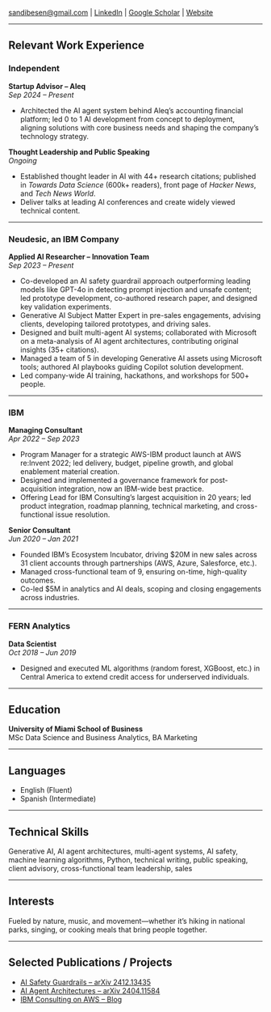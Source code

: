  
[sandibesen@gmail.com](mailto:sandibesen@gmail.com) | [LinkedIn](http://linkedin.com/in/sandibesen) | [Google Scholar](https://scholar.google.com/citations?hl=en&user=omVB5vQAAAAJ) | [Website](http://sandibesen.com)

---

## Relevant Work Experience

### Independent  
**Startup Advisor – Aleq**  
*Sep 2024 – Present*  
- Architected the AI agent system behind Aleq’s accounting financial platform; led 0 to 1 AI development from concept to deployment, aligning solutions with core business needs and shaping the company’s technology strategy.

**Thought Leadership and Public Speaking**  
*Ongoing*  
- Established thought leader in AI with 44+ research citations; published in *Towards Data Science* (600k+ readers), front page of *Hacker News*, and *Tech News World*.  
- Deliver talks at leading AI conferences and create widely viewed technical content.

---

### Neudesic, an IBM Company  
**Applied AI Researcher – Innovation Team**  
*Sep 2023 – Present*  
- Co-developed an AI safety guardrail approach outperforming leading models like GPT-4o in detecting prompt injection and unsafe content; led prototype development, co-authored research paper, and designed key validation experiments.  
- Generative AI Subject Matter Expert in pre-sales engagements, advising clients, developing tailored prototypes, and driving sales.  
- Designed and built multi-agent AI systems; collaborated with Microsoft on a meta-analysis of AI agent architectures, contributing original insights (35+ citations).  
- Managed a team of 5 in developing Generative AI assets using Microsoft tools; authored AI playbooks guiding Copilot solution development.  
- Led company-wide AI training, hackathons, and workshops for 500+ people.

---

### IBM  
**Managing Consultant**  
*Apr 2022 – Sep 2023*  
- Program Manager for a strategic AWS-IBM product launch at AWS re:Invent 2022; led delivery, budget, pipeline growth, and global enablement material creation.  
- Designed and implemented a governance framework for post-acquisition integration, now an IBM-wide best practice.  
- Offering Lead for IBM Consulting’s largest acquisition in 20 years; led product integration, roadmap planning, technical marketing, and cross-functional issue resolution.

**Senior Consultant**  
*Jun 2020 – Jan 2021*  
- Founded IBM’s Ecosystem Incubator, driving $20M in new sales across 31 client accounts through partnerships (AWS, Azure, Salesforce, etc.).  
- Managed cross-functional team of 9, ensuring on-time, high-quality outcomes.  
- Co-led $5M in analytics and AI deals, scoping and closing engagements across industries.

---

### FERN Analytics  
**Data Scientist**  
*Oct 2018 – Jun 2019*  
- Designed and executed ML algorithms (random forest, XGBoost, etc.) in Central America to extend credit access for underserved individuals.

---

## Education  
**University of Miami School of Business**  
MSc Data Science and Business Analytics, BA Marketing

---

## Languages  
- English (Fluent)  
- Spanish (Intermediate)

---

## Technical Skills  
Generative AI, AI agent architectures, multi-agent systems, AI safety, machine learning algorithms, Python, technical writing, public speaking, client advisory, cross-functional team leadership, sales

---

## Interests  
Fueled by nature, music, and movement—whether it’s hiking in national parks, singing, or cooking meals that bring people together.

---

## Selected Publications / Projects  
- [AI Safety Guardrails – arXiv 2412.13435](https://arxiv.org/abs/2412.13435)  
- [AI Agent Architectures – arXiv 2404.11584](https://arxiv.org/abs/2404.11584)  
- [IBM Consulting on AWS – Blog](https://aws.amazon.com/blogs/apn/ibm-consulting-platform-services-on-aws-supports-automated-and-intelligent-cloud-operations/)
